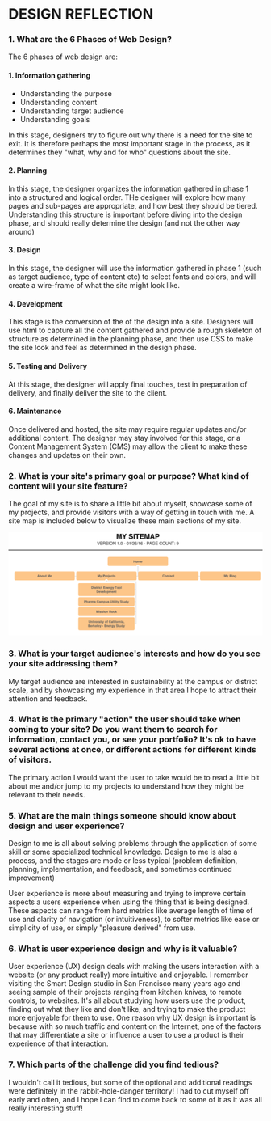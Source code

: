 # DESIGN REFLECTION

### 1. What are the 6 Phases of Web Design?

The 6 phases of web design are:

#### 1. Information gathering
* Understanding the purpose
* Understanding content
* Understanding target audience
* Understanding goals

In this stage, designers try to figure out why there is a need for the site to exit. It is therefore perhaps the most important stage in the process, as it determines they "what, why and for who" questions about the site.

#### 2. Planning

In this stage, the designer organizes the information gathered in phase 1 into a structured and logical order. THe designer will explore how many pages and sub-pages are appropriate, and how best they should be tiered. Understanding this structure is important before diving into the design phase, and should really determine the design (and not the other way around) 

#### 3. Design

In this stage, the designer will use the information gathered in phase 1 (such as target audience, type of content etc) to select fonts and colors, and will create a wire-frame of what the site might look like.  


#### 4. Development

This stage is the conversion of the of the design into a site. Designers will use html to capture all the content gathered and provide a rough skeleton of structure as determined in the planning phase, and then use CSS to make the site look and feel as determined in the design phase.

#### 5. Testing and Delivery

At this stage, the designer will apply final touches, test in preparation of delivery, and finally deliver the site to the client. 

#### 6. Maintenance

Once delivered and hosted, the site may require regular updates and/or additional content. The designer may stay involved for this stage, or a Content Management System (CMS) may allow the client to make these changes and updates on their own.


### 2. What is your site's primary goal or purpose? What kind of content will your site feature?

The goal of my site is to share a little bit about myself, showcase some of my projects, and provide visitors with a way of getting in touch with me. A site map is included below to visualize these main sections of my site.

![Site Map](Imgs/site-map.png)


### 3. What is your target audience's interests and how do you see your site addressing them?

My target audience are interested in sustainability at the campus or district scale, and by showcasing my experience in that area I hope to attract their attention and feedback.

### 4. What is the primary "action" the user should take when coming to your site? Do you want them to search for information, contact you, or see your portfolio? It's ok to have several actions at once, or different actions for different kinds of visitors.

The primary action I would want the user to take would be to read a little bit about me and/or jump to my projects to understand how they might be relevant to their needs.

### 5. What are the main things someone should know about design and user experience?

Design to me is all about solving problems through the application of some skill or some specialized technical knowledge. Design to me is also a process, and the stages are mode or less typical (problem definition, planning, implementation, and feedback, and sometimes continued improvement)

User experience is more about measuring and trying to improve certain aspects a users experience when using the thing that is being designed. These aspects can range from hard metrics like average length of time of use and clarity of navigation (or intuitiveness), to softer metrics like ease or simplicity of use, or simply "pleasure derived" from use. 

### 6. What is user experience design and why is it valuable? 

User experience (UX) design deals with making the users interaction with a website (or any product really) more intuitive and enjoyable. I remember visiting the Smart Design studio in San Francisco many years ago and seeing sample of their projects ranging from kitchen knives, to remote controls, to websites. It's all about studying how users use the product, finding out what they like and don't like, and trying to make the product more enjoyable for them to use. One reason why UX design is important is because with so much traffic and content on the Internet, one of the factors that may differentiate a site or influence a user to use a product is their experience of that interaction.  

### 7. Which parts of the challenge did you find tedious?

I wouldn't call it tedious, but some of the optional and additional readings were definitely in the rabbit-hole-danger territory! I had to cut myself off early and often, and I hope I can find to come back to some of it as it was all really interesting stuff!


